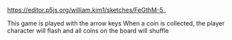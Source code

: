 https://editor.p5js.org/william.kim1/sketches/FeGthM-5_

This game is played with the arrow keys
When a coin is collected, the player character will flash and all coins on the board will shuffle
